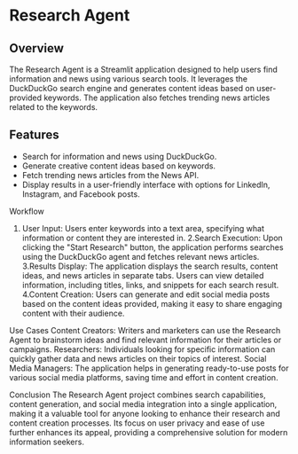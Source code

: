 # Research Agent

## Overview
The Research Agent is a Streamlit application designed to help users find information and news using various search tools. 
It leverages the DuckDuckGo search engine and generates content ideas based on user-provided keywords. 
The application also fetches trending news articles related to the keywords.

## Features
- Search for information and news using DuckDuckGo.
- Generate creative content ideas based on keywords.
- Fetch trending news articles from the News API.
- Display results in a user-friendly interface with options for LinkedIn, Instagram, and Facebook posts.

Workflow
1. User Input:
Users enter keywords into a text area, specifying what information or content they are interested in.
2.Search Execution:
Upon clicking the "Start Research" button, the application performs searches using the DuckDuckGo agent and fetches relevant news articles.
3.Results Display:
The application displays the search results, content ideas, and news articles in separate tabs. Users can view detailed information, including titles, links, and snippets for each search result.
4.Content Creation:
Users can generate and edit social media posts based on the content ideas provided, making it easy to share engaging content with their audience.


Use Cases
Content Creators: Writers and marketers can use the Research Agent to brainstorm ideas and find relevant information for their articles or campaigns.
Researchers: Individuals looking for specific information can quickly gather data and news articles on their topics of interest.
Social Media Managers: The application helps in generating ready-to-use posts for various social media platforms, saving time and effort in content creation.


Conclusion
The Research Agent project combines search capabilities, content generation, and social media integration into a single application, making it a valuable tool for anyone looking to enhance their research and content creation processes. 
Its focus on user privacy and ease of use further enhances its appeal, providing a comprehensive solution for modern information seekers.
